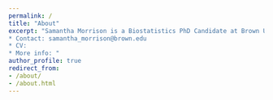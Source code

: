 ```yaml
---
permalink: /
title: "About"
excerpt: "Samantha Morrison is a Biostatistics PhD Candidate at Brown University. Her research interests include medical imaging, survival analysis, machine learning, trial design, and causal inference.
* Contact: samantha_morrison@brown.edu
* CV: 
* More info: "
author_profile: true
redirect_from: 
- /about/
- /about.html
---
```

